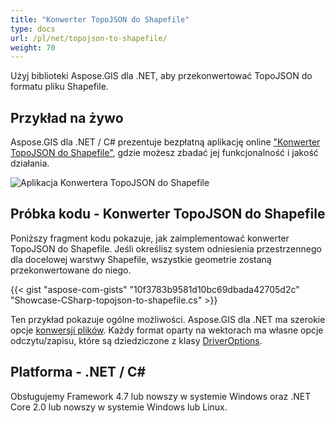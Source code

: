 ```yaml
---
title: "Konwerter TopoJSON do Shapefile"
type: docs
url: /pl/net/topojson-to-shapefile/
weight: 70
---
```


Użyj biblioteki Aspose.GIS dla .NET, aby przekonwertować TopoJSON do formatu pliku Shapefile.

## **Przykład na żywo**

Aspose.GIS dla .NET / C# prezentuje bezpłatną aplikację online ["Konwerter TopoJSON do Shapefile"](https://products.aspose.app/gis/conversion/topojson-to-shapefile), gdzie możesz zbadać jej funkcjonalność i jakość działania.

![Aplikacja Konwertera TopoJSON do Shapefile](conversion.png)

## **Próbka kodu - Konwerter TopoJSON do Shapefile**

Poniższy fragment kodu pokazuje, jak zaimplementować konwerter TopoJSON do Shapefile. Jeśli określisz system odniesienia przestrzennego dla docelowej warstwy Shapefile, wszystkie geometrie zostaną przekonwertowane do niego. 

{{< gist "aspose-com-gists" "10f3783b9581d10bc69dbada42705d2c" "Showcase-CSharp-topojson-to-shapefile.cs" >}}

Ten przykład pokazuje ogólne możliwości. Aspose.GIS dla .NET ma szerokie opcje [konwersji plików](https://docs.aspose.com/gis/net/vector-layers/). Każdy format oparty na wektorach ma własne opcje odczytu/zapisu, które są dziedziczone z klasy [DriverOptions](https://reference.aspose.com/gis/net/aspose.gis/driveroptions).

## **Platforma - .NET / C#**

Obsługujemy Framework 4.7 lub nowszy w systemie Windows oraz .NET Core 2.0 lub nowszy w systemie Windows lub Linux.
